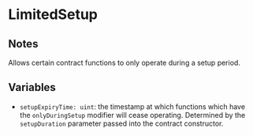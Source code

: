 # LimitedSetup

## Notes

Allows certain contract functions to only operate during a setup period.

## Variables

* `setupExpiryTime: uint`: the timestamp at which functions which have the `onlyDuringSetup` modifier will cease operating. Determined by the `setupDuration` parameter passed into the contract constructor.
